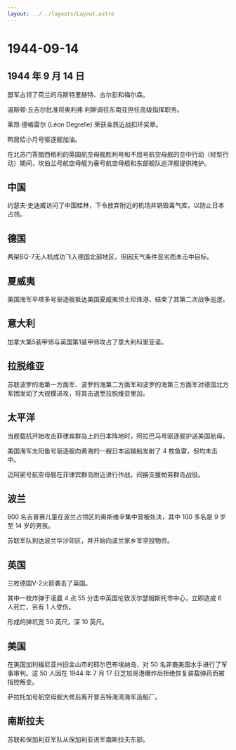 ```yaml
---
layout: ../../layouts/Layout.astro
---
```


# 1944-09-14

## 1944 年 9 月 14 日

盟军占领了荷兰的马斯特里赫特、古尔彭和梅尔森。

温斯顿·丘吉尔批准将奥利弗·利斯调往东南亚担任高级指挥职务。

莱昂·德格雷尔 (Léon Degrelle) 荣获金质近战扣环奖章。

鸭居给小月号驱逐舰加油。

在北苏门答腊西格利的英国航空母舰胜利号和不屈号航空母舰的空中行动（轻型行动）期间，坎伯兰号航空母舰为豪号航空母舰和东部舰队巡洋舰提供掩护。

## 中国

约瑟夫·史迪威访问了中国桂林，下令放弃附近的机场并销毁毒气库，以防止日本占领。

## 德国

两架BQ-7无人机成功飞入德国北部地区，但因天气条件恶劣而未击中目标。

## 夏威夷

美国海军平塔多号驱逐舰抵达美国夏威夷领土珍珠港，结束了其第二次战争巡逻。

## 意大利

加拿大第5装甲师与英国第1装甲师攻占了意大利科里亚诺。

## 拉脱维亚

苏联波罗的海第一方面军、波罗的海第二方面军和波罗的海第三方面军对德国北方军团发动了大规模进攻，将其击退至拉脱维亚里加。

## 太平洋

当舰载机开始攻击菲律宾群岛上的日本阵地时，阿拉巴马号驱逐舰护送美国航母。

美国海军太阳鱼号驱逐舰向黄海的一艘日本运输船发射了 4
枚鱼雷，但均未击中。

迈阿密号航空母舰在菲律宾群岛附近进行作战，间接支援帕劳群岛战役。

## 波兰

800 名吉普赛儿童在波兰占领区的奥斯维辛集中营被处决，其中 100 多名是 9
岁至 14 岁的男孩。

苏联军队到达波兰华沙郊区，并开始向波兰家乡军空投物资。

## 英国

三枚德国V-2火箭袭击了英国。

其中一枚炸弹于凌晨 4 点 55 分击中英国伦敦沃尔瑟姆斯托市中心，立即造成 6
人死亡，另有 1 人受伤。

形成的弹坑宽 50 英尺，深 10 英尺。

## 美国

在美国加利福尼亚州旧金山市的耶尔巴布埃纳岛，对 50
名非裔美国水手进行了军事审判。这 50 人因在 1944 年 7 月 17
日芝加哥港爆炸后拒绝恢复装载弹药而被指控叛变。

萨拉托加号航空母舰大修后离开普吉特海湾海军造船厂。

## 南斯拉夫

苏联和保加利亚军队从保加利亚进军南斯拉夫东部。